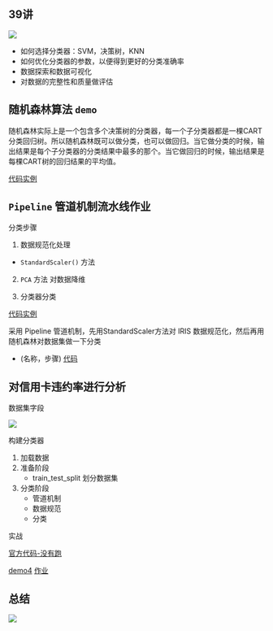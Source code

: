 ## 39讲

![](39丨数据挖掘实战（1）：信用卡违约率分析.png)

- 如何选择分类器：SVM，决策树，KNN
- 如何优化分类器的参数，以便得到更好的分类准确率
- 数据探索和数据可视化
- 对数据的完整性和质量做评估

## 随机森林算法 `demo`
随机森林实际上是一个包含多个决策树的分类器，每一个子分类器都是一棵CART分类回归树。所以随机森林既可以做分类，也可以做回归。当它做分类的时候，输出结果是每个子分类器的分类结果中最多的那个。当它做回归的时候，输出结果是每棵CART树的回归结果的平均值。

[代码实例](demo.py)

## `Pipeline` 管道机制流水线作业

分类步骤

 1. 数据规范化处理
   - `StandardScaler()` 方法
 2. `PCA` 方法 对数据降维

 3. 分类器分类
 
 
 [代码实例](demo2.py)
 
 采用 Pipeline 管道机制，先用StandardScaler方法对 IRIS 数据规范化，然后再用随机森林对数据集做一下分类
- (名称，步骤)
 [代码](demo3.py)

## 对信用卡违约率进行分析

数据集字段

![](https://static001.geekbang.org/resource/image/17/88/1730fb3a809c99950739e7f50e1a6988.jpg)

构建分类器

  1. 加载数据
  2.  准备阶段
      - train_test_split 划分数据集
  3. 分类阶段
     - 管道机制
     - 数据规范
     - 分类
 
实战

 [官方代码-没有跑](./credit_default/credit_default_analysis.py)
 
 [demo4](demo4.py)
 [作业](practice.py)
 ## 总结
 
 ![](https://static001.geekbang.org/resource/image/14/16/14f9cddc17d6cceb0b8cbc4381c65216.png)
 